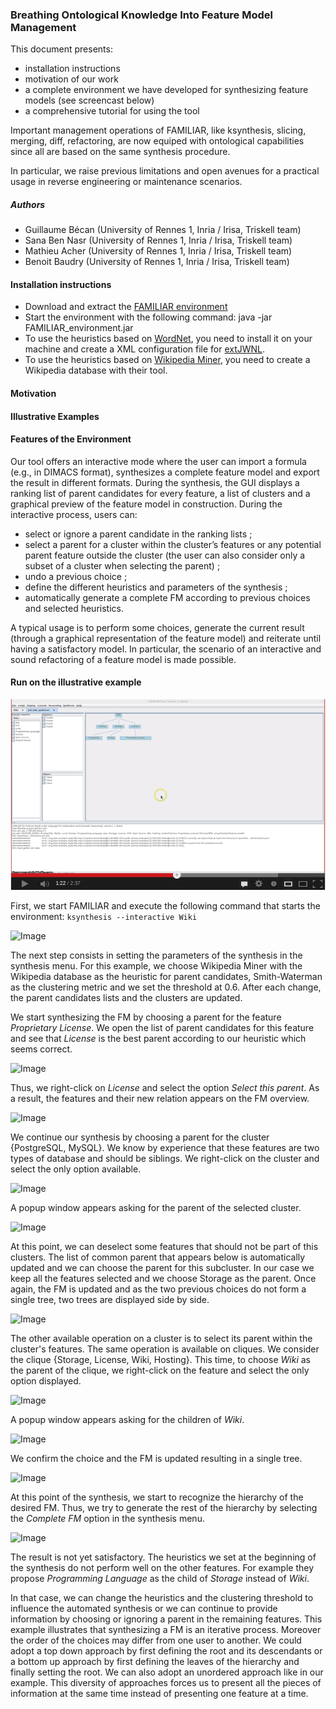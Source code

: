 ### Breathing Ontological Knowledge Into Feature Model Management

This document presents: 
 * installation instructions 
 * motivation of our work
 * a complete environment we have developed for synthesizing feature models (see screencast below)
 * a comprehensive tutorial for using the tool


Important management operations of FAMILIAR, like ksynthesis, slicing, merging, diff, refactoring, are now equiped with ontological capabilities since all are based on the same synthesis procedure.

In particular, we raise previous limitations and open avenues for a practical usage in reverse engineering or maintenance scenarios.
 
##### Authors

 * Guillaume Bécan (University of Rennes 1, Inria / Irisa, Triskell team)
 * Sana Ben Nasr (University of Rennes 1, Inria / Irisa, Triskell team)
 * Mathieu Acher (University of Rennes 1, Inria / Irisa, Triskell team)
 * Benoit Baudry (University of Rennes 1, Inria / Irisa, Triskell team)

#### Installation instructions 
* Download and extract the [FAMILIAR environment](http://people.rennes.inria.fr/Guillaume.Becan/downloads/FAMILIAR_environment.zip)
* Start the environment with the following command: java -jar FAMILIAR_environment.jar
* To use the heuristics based on [WordNet](http://wordnet.princeton.edu/), you need to install it on your machine and create a XML configuration file for [extJWNL](http://extjwnl.sourceforge.net/).
* To use the heuristics based on [Wikipedia Miner](http://wikipedia-miner.cms.waikato.ac.nz/), you need to create a Wikipedia database with their tool.

#### Motivation

#### Illustrative Examples


#### Features of the Environment

Our tool offers an interactive mode where the user can import a formula (e.g.,
in DIMACS format), synthesizes a complete feature model and export
the result in different formats. During the synthesis, the
GUI displays a ranking list of parent candidates for every
feature, a list of clusters and a graphical preview of the feature model
in construction. During the interactive process, users can:
 * select or ignore a parent candidate in the ranking lists ;
 * select a parent for a cluster within the cluster’s features
or any potential parent feature outside the cluster (the
user can also consider only a subset of a cluster when
selecting the parent) ;
 * undo a previous choice ;
 * define the different heuristics and parameters of the
synthesis ;
 * automatically generate a complete FM according to previous
choices and selected heuristics.

A typical usage is to perform some choices, generate the
current result (through a graphical representation of the feature model)
and reiterate until having a satisfactory model. In particular,
the scenario of an interactive and sound refactoring of a feature model is made possible.

#### Run on the illustrative example

[![ScreenShot](YoutubePreview.png)](https://www.youtube.com/watch?v=C-65cV74LAY)


First, we start FAMILIAR and execute the following command that starts the environment:
``` ksynthesis --interactive Wiki ```

![Image](tutorial01.png)

The next step consists in setting the parameters of the synthesis in the synthesis menu. For this example, we choose Wikipedia Miner with the Wikipedia database as the heuristic for parent candidates, Smith-Waterman as the clustering metric and we set the threshold at 0.6. After each change, the parent candidates lists and the clusters are updated.

We start synthesizing the FM by choosing a parent for the feature *Proprietary License*. We open the list of parent candidates for this feature and see that *License* is the best parent according to our heuristic which seems correct.

![Image](tutorial02_1.png)

Thus, we right-click on *License* and select the option *Select this parent*. As a result, the features and their new relation appears on the FM overview.

![Image](tutorial02_2.png)

We continue our synthesis by choosing a parent for the cluster {PostgreSQL, MySQL}. We know by experience that these features are two types of database and should be siblings. We right-click on the cluster and select the only option available.

![Image](tutorial03_1.png)

A popup window appears asking for the parent of the selected cluster.

![Image](tutorial03_2.png)

At this point, we can deselect some features that should not be part of this clusters. The list of common parent that appears below is automatically updated and we can choose the parent for this subcluster. In our case we keep all the features selected and we choose Storage as the parent. Once again, the FM is updated and as the two previous choices do not form a single tree, two trees are displayed side by side.

![Image](tutorial03_3.png)

The other available operation on a cluster is to select its parent within the cluster's features. The same operation is available on cliques. We consider the clique {Storage, License, Wiki, Hosting}. This time, to choose *Wiki* as the parent of the clique, we right-click on the feature and select the only option displayed.

![Image](tutorial04_1.png)

A popup window appears asking for the children of *Wiki*.

![Image](tutorial04_2.png)

We confirm the choice and the FM is updated resulting in a single tree.

![Image](tutorial04_3.png)

At this point of the synthesis, we start to recognize the hierarchy of the desired FM. Thus, we try to generate the rest of the hierarchy by selecting the *Complete FM* option in the synthesis menu.

![Image](tutorial05.png)

The result is not yet satisfactory. The heuristics we set at the beginning of the synthesis do not perform well on the other features. For example they propose *Programming Language* as the child of *Storage* instead of *Wiki*. 

In that case, we can change the heuristics and the clustering threshold to influence the automated synthesis or we can continue to provide information by choosing or ignoring a parent in the remaining features. This example illustrates that synthesizing a FM is an iterative process. Moreover the order of the choices may differ from one user to another. We could adopt a top down approach by first defining the root and its descendants or a bottom up approach by first defining the leaves of the hierarchy and finally setting the root. We can also adopt an unordered approach like in our example. This diversity of approaches forces us to present all the pieces of information at the same time instead of presenting one feature at a time.










